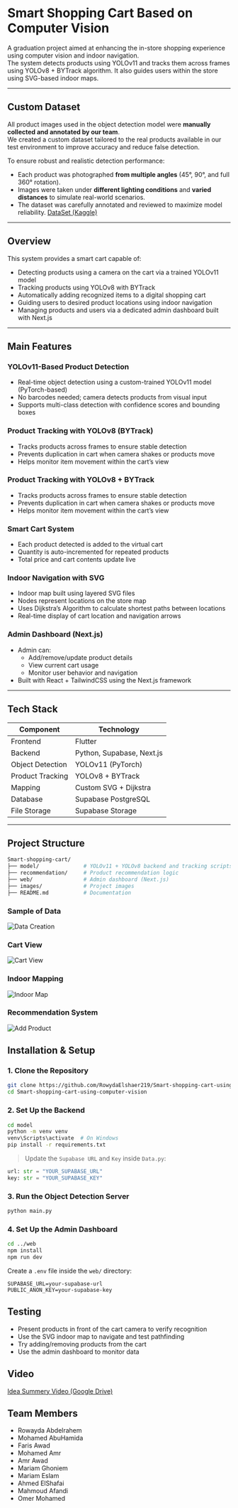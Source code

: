 # Smart Shopping Cart Based on Computer Vision

A graduation project aimed at enhancing the in-store shopping experience using computer vision and indoor navigation.  
The system detects products using YOLOv11 and tracks them across frames using YOLOv8 + BYTrack algorithm. It also guides users within the store using SVG-based indoor maps.

---

## Custom Dataset

All product images used in the object detection model were **manually collected and annotated by our team**.  
We created a custom dataset tailored to the real products available in our test environment to improve accuracy and reduce false detection.

To ensure robust and realistic detection performance:
- Each product was photographed **from multiple angles** (45°, 90°, and full 360° rotation).
- Images were taken under **different lighting conditions** and **varied distances** to simulate real-world scenarios.
- The dataset was carefully annotated and reviewed to maximize model reliability.
[DataSet (Kaggle)](https://www.kaggle.com/datasets/rowydaelshaer/market-products/data)

---

## Overview

This system provides a smart cart capable of:

- Detecting products using a camera on the cart via a trained YOLOv11 model  
- Tracking products using YOLOv8 with BYTrack  
- Automatically adding recognized items to a digital shopping cart  
- Guiding users to desired product locations using indoor navigation  
- Managing products and users via a dedicated admin dashboard built with Next.js

---

## Main Features

### YOLOv11-Based Product Detection
- Real-time object detection using a custom-trained YOLOv11 model (PyTorch-based)  
- No barcodes needed; camera detects products from visual input  
- Supports multi-class detection with confidence scores and bounding boxes

### Product Tracking with YOLOv8 (BYTrack)
- Tracks products across frames to ensure stable detection  
- Prevents duplication in cart when camera shakes or products move  
- Helps monitor item movement within the cart’s view

### Product Tracking with YOLOv8 + BYTrack
- Tracks products across frames to ensure stable detection  
- Prevents duplication in cart when camera shakes or products move  
- Helps monitor item movement within the cart’s view  

### Smart Cart System
- Each product detected is added to the virtual cart  
- Quantity is auto-incremented for repeated products  
- Total price and cart contents update live  

### Indoor Navigation with SVG
- Indoor map built using layered SVG files  
- Nodes represent locations on the store map  
- Uses Dijkstra’s Algorithm to calculate shortest paths between locations  
- Real-time display of cart location and navigation arrows  

### Admin Dashboard (Next.js)
- Admin can:  
  - Add/remove/update product details  
  - View current cart usage  
  - Monitor user behavior and navigation  
- Built with React + TailwindCSS using the Next.js framework

---

##  Tech Stack

| Component        | Technology               |
|------------------|---------------------------|
| Frontend         | Flutter                   |
| Backend          | Python, Supabase, Next.js |
| Object Detection | YOLOv11 (PyTorch)         |
| Product Tracking | YOLOv8 + BYTrack          |
| Mapping          | Custom SVG + Dijkstra     |
| Database         | Supabase PostgreSQL       |
| File Storage     | Supabase Storage          |

---

##  Project Structure

```bash
Smart-shopping-cart/
├── model/              # YOLOv11 + YOLOv8 backend and tracking scripts
├── recommendation/     # Product recommendation logic
├── web/                # Admin dashboard (Next.js)
├── images/             # Project images
├── README.md           # Documentation
```


### Sample of Data
![Data Creation](https://raw.githubusercontent.com/RowydaElshaer219/Smart-shopping-cart-using-computer-vision/main/images/Sampleofdata.jpg)

###  Cart View

![Cart View](https://raw.githubusercontent.com/RowydaElshaer219/Smart-shopping-cart-using-computer-vision/main/images/cart.jpg)

###  Indoor Mapping

![Indoor Map](https://raw.githubusercontent.com/RowydaElshaer219/Smart-shopping-cart-using-computer-vision/main/images/map.png)

###  Recommendation System

![Add Product](https://raw.githubusercontent.com/RowydaElshaer219/Smart-shopping-cart-using-computer-vision/main/images/product.jpg)


## Installation & Setup

### 1. Clone the Repository

```bash
git clone https://github.com/RowydaElshaer219/Smart-shopping-cart-using-computer-vision.git
cd Smart-shopping-cart-using-computer-vision
```

### 2. Set Up the Backend

```bash
cd model
python -m venv venv
venv\Scripts\activate  # On Windows
pip install -r requirements.txt
```

> Update the `Supabase URL` and `Key` inside `Data.py`:

```python
url: str = "YOUR_SUPABASE_URL"
key: str = "YOUR_SUPABASE_KEY"
```

### 3. Run the Object Detection Server

```bash
python main.py
```

### 4. Set Up the Admin Dashboard

```bash
cd ../web
npm install
npm run dev
```

Create a `.env` file inside the `web/` directory:

```
SUPABASE_URL=your-supabase-url
PUBLIC_ANON_KEY=your-supabase-key
```


## Testing

* Present products in front of the cart camera to verify recognition
* Use the SVG indoor map to navigate and test pathfinding
* Try adding/removing products from the cart
* Use the admin dashboard to monitor data


## Video

[ Idea Summery Video (Google Drive)](https://drive.google.com/file/d/1nQub6-MFoiFiLvgXKkEJPIKgzGiim87u/view)


## Team Members
* Rowayda Abdelrahem
* Mohamed AbuHamida
* Faris Awad
* Mohamed Amr
* Amr Awad
* Mariam Ghoniem
* Mariam Eslam
* Ahmed ElShafai
* Mahmoud Afandi
* Omer Mohamed



